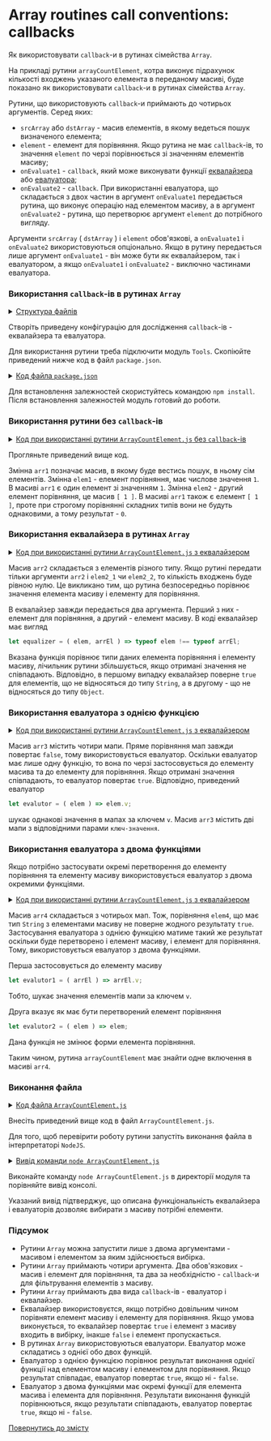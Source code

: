 # Array routines call conventions: callbacks

Як використовувати <code>callback</code>-и в рутинах сімейства <code>Array</code>.

На прикладі рутини `arrayCountElement`, котра виконує підрахунок кількості входжень указаного елемента в переданому масиві, буде показано як використовувати `callback`-и в рутинах сімейства `Array`.

Рутини, що використовують `callback`-и приймають до чотирьох аргументів. Серед яких:

- `srcArray` або `dstArray` - масив елементів, в якому ведеться пошук визначеного елемента;
- `element` - елемент для порівняння. Якщо рутина не має `callback`-ів, то значення `element` по черзі порівнюється зі значенням елементів масиву;
- `onEvaluate1` - `callback`, який може виконувати функції [еквалайзера](../concept/Equalizer.md) або [евалуатора](../concept/Evaluator.md);
- `onEvaluate2` - `callback`. При використанні евалуатора, що складається з двох частин в аргумент `onEvaluate1` передається рутина, що виконує операцію над елементом масиву, а в аргумент `onEvaluate2` - рутина, що перетворює аргумент `element` до потрібного вигляду.

Аргументи `srcArray` ( `dstArray` ) i `element` обов'язкові, а `onEvaluate1` i `onEvaluate2` використовуються опціонально. Якщо в рутину передається лише аргумент `onEvaluate1` - він може бути як еквалайзером, так і евалуатором, а якщо `onEvaluate1` i `onEvaluate2` - виключно частинами евалуатора.

### Використання `callback`-ів в рутинах `Array`

<details>
  <summary><u>Структура файлів</u></summary>

```
callbacks
    ├── ArrayCountElement.js
    └── package.json
```

</details>

Створіть приведену конфігурацію для дослідження `callback`-ів - еквалайзера та евалуатора.

Для використання рутини треба підключити модуль `Tools`. Скопіюйте приведений нижче код в файл `package.json`.

<details>
    <summary><u>Код файла <code>package.json</code></u></summary>

```json    
{
  "dependencies": {
    "wTools": ""
  }
}
```

</details>

Для встановлення залежностей скористуйтесь командою `npm install`. Після встановлення залежностей модуль готовий до роботи.

### Використання рутини без `callback`-ів

<details>
  <summary><u>Код при використанні рутини <code>ArrayCountElement.js</code> без <code>callback</code>-ів</u></summary>

```js
let arr1 = [ 1, 2, 'a', 'b', true, 6,  [ 1 ] ];
let elem1_1 = 1;
let elem1_2 = [ 1 ];

console.log( 'The number of elements 1 in the array arr1:' );
console.log( wTools.arrayCountElement( arr1, elem1_1 ) );
// returns 1
console.log( 'The number of elements [ 1 ] in the array arr1:' );
console.log( wTools.arrayCountElement( arr1, elem1_2 ) );
// returns 0
```

</details>

Прогляньте приведений вище код.

Змінна `arr1` позначає масив, в якому буде вестись пошук, в ньому сім елементів. Змінна `elem1` - елемент порівняння, має числове значення `1`. В масиві `arr1` є один елемент зі значенням `1`. Змінна `elem2` - другий елемент порівняння, це масив `[ 1 ]`. В масиві `arr1` також є елемент `[ 1 ]`, проте при строгому порівнянні складних типів вони не будуть однаковими, а тому результат - `0`.

### Використання еквалайзера в рутинах `Array`

<details>
  <summary><u>Код при використанні рутини <code>ArrayCountElement.js</code> з еквалайзером</u></summary>

```js
let arr2 = [ 'a', 4, 6, 1, 3, true, 'd', [ 'str' ] ];
let elem2_1 = 'str';
let elem2_2 = [ 'str' ];
let equalizer = ( elem, arrEl ) => typeof elem !== typeof arrEl;

console.log( "The number of elements 'str' in the array arr2:" );
console.log( wTools.arrayCountElement( arr2, elem2_1, equalizer ) );
// returns 6
console.log( "The number of elements [ 'str' ] in the array arr2:" );
console.log( wTools.arrayCountElement( arr2, elem2_2, equalizer ) );
// returns 7
```

</details>

Масив `arr2` складається з елементів різного типу. Якщо рутині передати тільки аргументи `arr2` i `elem2_1` чи `elem2_2`, то кількість входжень буде рівною нулю. Це викликано тим, що рутина безпосередньо порівнює значення елемента масиву і елементу для порівняння.

В еквалайзер завжди передається два аргумента. Перший з них - елемент для порівняння, а другий - елемент масиву. В коді еквалайзер має вигляд

```js
let equalizer = ( elem, arrEl ) => typeof elem !== typeof arrEl;
```
Вказана функція порівнює типи даних елемента порівняння і елементу масиву, лічильник рутини збільшується, якщо отримані значення не співпадають. Відповідно, в першому випадку еквалайзер поверне `true` для елементів, що не відносяться до типу `String`, а в другому - що не відносяться до типу `Object`.

### Використання евалуатора з однією функцією

<details>
  <summary><u>Код при використанні рутини <code>ArrayCountElement.js</code> з еквалайзером</u></summary>

```js
let arr3 = [ { v : 1 }, { v : 2 }, { v : 'str' }, { v : 2, e : 'str' } ];
let elem3 =  { v : 2 };
let evalutor = ( elem ) => elem.v;

console.log( "The number of elements with pair 'v : 2' in the array arr3:" );
console.log( wTools.arrayCountElement( arr3, elem3, evalutor ) );
// returns 2
```

</details>

Масив `arr3` містить чотири мапи. Пряме порівняння мап завжди повертає `false`, тому використовується евалуатор. Оскільки евалуатор має лише одну функцію, то вона по черзі застосовується до елементу масива та до елементу для порівняння. Якщо отримані значення співпадають, то евалуатор повертає `true`. Відповідно, приведений евалуатор

```js
let evalutor = ( elem ) => elem.v;
```

шукає однакові значення в мапах за ключем `v`. Масив `arr3` містить дві мапи з відповідними парами `ключ-значення`.

### Використання евалуатора з двома функціями

Якщо потрібно застосувати окремі перетворення до елементу порівняння та елементу масиву використовується евалуатор з двома окремими функціями.

<details>
  <summary><u>Код при використанні рутини <code>ArrayCountElement.js</code> з еквалайзером</u></summary>

```js
let arr4 = [ { v : 1 }, { v : 2 }, { v : 'str' }, { v : 2, e : 'str' } ];
let elem4 =  'str';
let evalutor1 = ( arrEl ) => arrEl.v;
let evalutor2 = ( elem ) => elem;

console.log( "The number of elements, which has value 'str' in the array arr4:" );
console.log( wTools.arrayCountElement( arr3, elem4, evalutor1, evalutor2 ) );
// returns 1
```

</details>

Масив `arr4` складається з чотирьох мап. Тож, порівняння `elem4`, що має тип `String` з елементами масиву не поверне жодного результату `true`. Застосування евалуатора з однією функцією матиме такий же результат оскільки буде перетворено і елемент масиву, і елемент для порівняння. Тому, використовується евалуатор з двома функціями.

Перша застосовується до елементу масиву

```js
let evalutor1 = ( arrEl ) => arrEl.v;
```

Тобто, шукає значення елементів мапи за ключем `v`.

Друга вказує як має бути перетворений елемент порівняння

```js
let evalutor2 = ( elem ) => elem;
```

Дана функція не змінює форми елемента порівняння.

Таким чином, рутина `arrayCountElement` має знайти одне включення в масиві `arr4`.

### Виконання файла

<details>
  <summary><u>Код файла <code>ArrayCountElement.js</code></u></summary>

```js
require( 'wTools' );

// without equalizer or evalutor

let arr1 = [ 1, 2, 'a', 'b', true, 6,  [ 1 ] ];
let elem1_1 = 1;
let elem1_2 = [ 1 ];

console.log( 'The number of element 1 in the array arr1:' );
console.log( wTools.arrayCountElement( arr1, elem1_1 ) );
// returns 1
console.log( 'The number of element [ 1 ] in the array arr1:' );
console.log( wTools.arrayCountElement( arr1, elem1_2 ) );
// returns 0

// with equilizer

let arr2 = [ 'a', 4, 6, 1, 3, true, 'd', [ 'str' ] ];
let elem2_1 = 'str';
let elem2_2 = [ 'str' ];
let equalizer = ( elem, arrEl ) => typeof elem !== typeof arrEl;

console.log( "The number of element 'str' in the array arr2:" );
console.log( wTools.arrayCountElement( arr2, elem2_1, equalizer ) );
// returns 6
console.log( "The number of element [ 'str' ] in the array arr2:" );
console.log( wTools.arrayCountElement( arr2, elem2_2, equalizer ) );
// returns 7

// with evalutor, one function

let arr3 = [ { v : 1 }, { v : 2 }, { v : 'str' }, { v : 2, e : 'str' } ];
let elem3 =  { v : 2 };
let evalutor = ( elem ) => elem.v;

console.log( "The number of elements with pair 'v : 2' in the array arr3:" );
console.log( wTools.arrayCountElement( arr3, elem3, evalutor ) );

// with evalutor, one function

let arr4 = [ { v : 1 }, { v : 2 }, { v : 'str' }, { v : 2, e : 'str' } ];
let elem4 =  'str';
let evalutor1 = ( arrEl ) => arrEl.v;
let evalutor2 = ( elem ) => elem;

console.log( "The number of elements, which has value 'str' in the array arr4:" );
console.log( wTools.arrayCountElement( arr3, elem4, evalutor1, evalutor2 ) );
// returns 1
```

</details>

Внесіть приведений вище код в файл `ArrayCountElement.js`.

Для того, щоб перевірити роботу рутини запустіть виконання файла в інтерпретаторі `NodeJS`.

<details>
  <summary><u>Вивід команди <code>node ArrayCountElement.js</code></u></summary>

```
[user@user ~]$ node ArrayCountElement.js
The number of element 1 in the array arr1:
1
The number of element [ 1 ] in the array arr1:
0
The number of element 'str' in the array arr2:
6
The number of element [ 'str' ] in the array arr2:
7
The number of elements with pair 'v : 2' in the array arr3:
2
The number of elements, which has value 'str' in the array arr4:
1
```

</details>

Виконайте команду `node ArrayCountElement.js` в директорії модуля та порівняйте вивід консолі.

Указаний вивід підтверджує, що описана функціональність еквалайзера і евалуаторів дозволяє вибирати з масиву потрібні елементи.

### Підсумок

- Рутини `Array` можна запустити лише з двома аргументами - масивом і елементом за яким здійснюється вибірка.
- Рутини `Array` приймають чотири аргумента. Два обов'язкових - масив і елемент для порівняння, та два за необхідністю - `callback`-и для фільтрування елементів з масиву.
- Рутини `Array` приймають два вида `callback`-ів - евалуатор і еквалайзер.
- Еквалайзер використовуєтся, якщо потрібно довільним чином порівняти елемент масиву і елементу для порівняння. Якщо умова виконується, то еквалайзер повертає `true` і елемент з масиву входить в вибірку, інакше `false` і елемент пропускається.
- В рутинах `Array` використовуються евалуатори. Евалуатор може складатись з однієї обо двох функцій.
- Евалуатор з однією функцією порівнює результат виконання однієї функції над елементом масиву і елементом для порівняння. Якщо результат співпадає, евалуатор повертає `true`, якщо ні - `false`.
- Евалуатор з двома функціями має окремі функції для елемента масива і елемента для порівняння. Результати виконання функцій порівнюються, якщо результати співпадають, евалуатор повертає `true`, якщо ні - `false`.

[Повернутись до змісту](../README.md#Туторіали)
